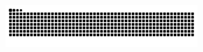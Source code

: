 <picture align="center">
  <source media="(prefers-color-scheme: dark)" srcset="https://raw.githubusercontent.com/venanciorodrigues-dev/venanciorodrigues-dev/output/github-contribution-grid-snake-dark.svg">
  <source media="(prefers-color-scheme: light)" srcset="https://raw.githubusercontent.com/venanciorodrigues-dev/venanciorodrigues-dev/output/github-contribution-grid-snake-dark.svg">
  <img align="center" alt="github contribution grid snake animation" src="https://raw.githubusercontent.com/venanciorodrigues-dev/venanciorodrigues-dev/output/github-contribution-grid-snake.svg">
</picture>
